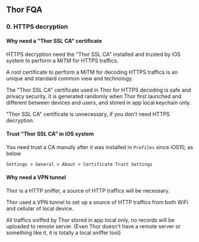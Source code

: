 ## Thor FQA

<!-- ### -1、申请 TestFlight 免费体验资格

免费体验 7 天 TF 
问卷填写: https://wj.qq.com/s/1607760/e57d -->

### 0. HTTPS decryption

#### Why need a "Thor SSL CA" certificate

HTTPS decryption need the "Thor SSL CA" installed and trusted by iOS system to perform a MiTM for HTTPS traffics.

 A root certificate to perform a MiTM for decoding HTTPS traffics is an unique and standard common view and technology. 


The "Thor SSL CA" certificate used in Thor for HTTPS decoding is safe and privacy security, it is generated randomly when Thor first launched and different between devices and users, and stored in app local keychain only.

"Thor SSL CA" certificate is unnecessary, if you don't need HTTPS decryption.


#### Trust "Thor SSL CA" in iOS system

You need trust a CA manully after it was installed in `Profiles` since iOS10, as below


`Settings > General > About > Certificate Trust Settings`


#### Why need a VPN tunnel

Thor is a HTTP sniffer, a source of HTTP traffics will be necessary.

Thor used a VPN tunnel to set up a source of HTTP traffics from both WiFi and cellular of local device.

All traffics sniffed by Thor stored in app local only, no records will be uploaded to remote server. (Even Thor doesn't have a remote server or something like it, it is totally a local sniffer tool) 
